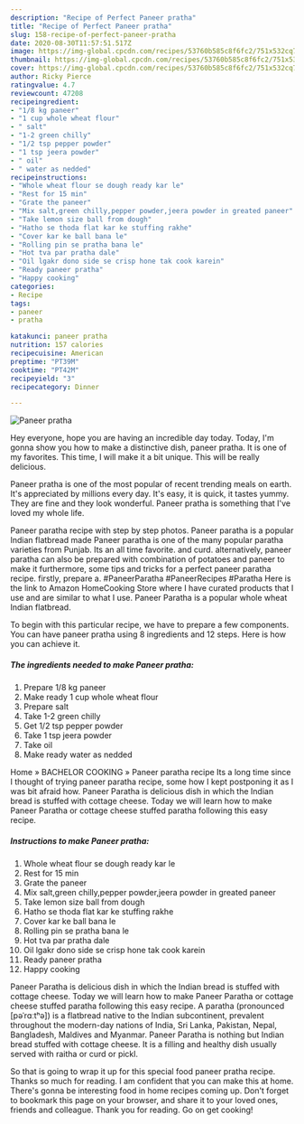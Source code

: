 ```yaml
---
description: "Recipe of Perfect Paneer pratha"
title: "Recipe of Perfect Paneer pratha"
slug: 158-recipe-of-perfect-paneer-pratha
date: 2020-08-30T11:57:51.517Z
image: https://img-global.cpcdn.com/recipes/53760b585c8f6fc2/751x532cq70/paneer-pratha-recipe-main-photo.jpg
thumbnail: https://img-global.cpcdn.com/recipes/53760b585c8f6fc2/751x532cq70/paneer-pratha-recipe-main-photo.jpg
cover: https://img-global.cpcdn.com/recipes/53760b585c8f6fc2/751x532cq70/paneer-pratha-recipe-main-photo.jpg
author: Ricky Pierce
ratingvalue: 4.7
reviewcount: 47208
recipeingredient:
- "1/8 kg paneer"
- "1 cup whole wheat flour"
- " salt"
- "1-2 green chilly"
- "1/2 tsp pepper powder"
- "1 tsp jeera powder"
- " oil"
- " water as nedded"
recipeinstructions:
- "Whole wheat flour se dough ready kar le"
- "Rest for 15 min"
- "Grate the paneer"
- "Mix salt,green chilly,pepper powder,jeera powder in greated paneer"
- "Take lemon size ball from dough"
- "Hatho se thoda flat kar ke stuffing rakhe"
- "Cover kar ke ball bana le"
- "Rolling pin se pratha bana le"
- "Hot tva par pratha dale"
- "Oil lgakr dono side se crisp hone tak cook karein"
- "Ready paneer pratha"
- "Happy cooking"
categories:
- Recipe
tags:
- paneer
- pratha

katakunci: paneer pratha 
nutrition: 157 calories
recipecuisine: American
preptime: "PT39M"
cooktime: "PT42M"
recipeyield: "3"
recipecategory: Dinner

---
```



![Paneer pratha](https://img-global.cpcdn.com/recipes/53760b585c8f6fc2/751x532cq70/paneer-pratha-recipe-main-photo.jpg)

Hey everyone, hope you are having an incredible day today. Today, I'm gonna show you how to make a distinctive dish, paneer pratha. It is one of my favorites. This time, I will make it a bit unique. This will be really delicious.

Paneer pratha is one of the most popular of recent trending meals on earth. It's appreciated by millions every day. It's easy, it is quick, it tastes yummy. They are fine and they look wonderful. Paneer pratha is something that I've loved my whole life.

Paneer paratha recipe with step by step photos. Paneer paratha is a popular Indian flatbread made Paneer paratha is one of the many popular paratha varieties from Punjab. Its an all time favorite. and curd. alternatively, paneer paratha can also be prepared with combination of potatoes and paneer to make it furthermore, some tips and tricks for a perfect paneer paratha recipe. firstly, prepare a. #PaneerParatha #PaneerRecipes #Paratha Here is the link to Amazon HomeCooking Store where I have curated products that I use and are similar to what I use. Paneer Paratha is a popular whole wheat Indian flatbread.


To begin with this particular recipe, we have to prepare a few components. You can have paneer pratha using 8 ingredients and 12 steps. Here is how you can achieve it.

<!--inarticleads1-->

##### The ingredients needed to make Paneer pratha:

1. Prepare 1/8 kg paneer
1. Make ready 1 cup whole wheat flour
1. Prepare  salt
1. Take 1-2 green chilly
1. Get 1/2 tsp pepper powder
1. Take 1 tsp jeera powder
1. Take  oil
1. Make ready  water as nedded


Home » BACHELOR COOKING » Paneer paratha recipe Its a long time since I thought of trying paneer paratha recipe, some how I kept postponing it as I was bit afraid how. Paneer Paratha is delicious dish in which the Indian bread is stuffed with cottage cheese. Today we will learn how to make Paneer Paratha or cottage cheese stuffed paratha following this easy recipe. 

<!--inarticleads2-->

##### Instructions to make Paneer pratha:

1. Whole wheat flour se dough ready kar le
1. Rest for 15 min
1. Grate the paneer
1. Mix salt,green chilly,pepper powder,jeera powder in greated paneer
1. Take lemon size ball from dough
1. Hatho se thoda flat kar ke stuffing rakhe
1. Cover kar ke ball bana le
1. Rolling pin se pratha bana le
1. Hot tva par pratha dale
1. Oil lgakr dono side se crisp hone tak cook karein
1. Ready paneer pratha
1. Happy cooking


Paneer Paratha is delicious dish in which the Indian bread is stuffed with cottage cheese. Today we will learn how to make Paneer Paratha or cottage cheese stuffed paratha following this easy recipe. A paratha (pronounced [pəˈrɑːtʰə]) is a flatbread native to the Indian subcontinent, prevalent throughout the modern-day nations of India, Sri Lanka, Pakistan, Nepal, Bangladesh, Maldives and Myanmar. Paneer Paratha is nothing but Indian bread stuffed with cottage cheese. It is a filling and healthy dish usually served with raitha or curd or pickl. 

So that is going to wrap it up for this special food paneer pratha recipe. Thanks so much for reading. I am confident that you can make this at home. There's gonna be interesting food in home recipes coming up. Don't forget to bookmark this page on your browser, and share it to your loved ones, friends and colleague. Thank you for reading. Go on get cooking!

